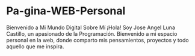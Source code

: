 # Pa-gina-WEB-Personal
Bienvenido a Mi Mundo Digital Sobre Mí ¡Hola! Soy Jose Angel Luna Castillo, un apasionado de la Programación. Bienvenido a mi espacio personal en la web, donde comparto mis pensamientos, proyectos y todo aquello que me inspira.    
